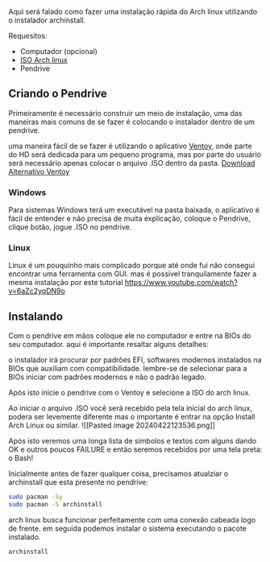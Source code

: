 
Aqui será falado como fazer uma instalação rápida do Arch linux utilizando o instalador archinstall.

Requesitos:
- Computador (opcional)
- [ISO Arch linux](https://archlinux.org/download/)
- Pendrive

## Criando o Pendrive

Primeiramente é necessário construir um meio de instalação, uma das maneiras mais comuns de se fazer é colocando o instalador dentro de um pendrive.

uma maneira fácil de se fazer é utilizando o aplicativo [Ventoy](https://www.ventoy.net/en/download.html), onde parte do HD será dedicada para um pequeno programa, mas por parte do usuário será necessário apenas colocar o arquivo .ISO dentro da pasta.
[Download Alternativo Ventoy](https://sourceforge.net/projects/ventoy/files/)

### Windows
Para sistemas Windows terá um executável na pasta baixada, o aplicativo é fácil de entender e não precisa de muita explicação, coloque o Pendrive, clique botão, jogue .ISO no pendrive.
### Linux

Linux é um pouquinho mais complicado porque até onde fui não consegui encontrar uma ferramenta com GUI. mas é possivel tranquilamente fazer a mesma instalação por este tutorial
https://www.youtube.com/watch?v=6aZc2yqDN9o


## Instalando

Com o pendrive em mãos coloque ele no computador e entre na BIOs do seu computador. aqui é importante resaltar alguns detalhes:

o instalador irá procurar por padrões EFI, softwares modernos instalados na BIOs que auxiliam com compatibilidade. lembre-se de selecionar para a BIOs iniciar com padrões modernos e não o padrão legado.

Após isto inicie o pendrive com o Ventoy e selecione a ISO do arch linux.

Ao iniciar o arquivo .ISO você será recebido pela tela inicial do arch linux, podera ser levemente diferente mas o importante é entrar na opção Install Arch Linux ou similar.
![[Pasted image 20240422123536.png]]

Após isto veremos uma longa lista de simbolos e textos com alguns dando OK e outros poucos FAILURE e então seremos recebidos por uma tela preta: o Bash!

Inicialmente antes de fazer qualquer coisa, precisamos atualziar o archinstall que esta presente no pendrive: 
```sh
sudo pacman -Sy
sudo pacman -S archinstall
```
arch linux busca funcionar perfeitamente com uma conexão cabeada logo de frente.
em seguida podemos instalar o sistema executando o pacote instalado.
```sh
archinstall
```
